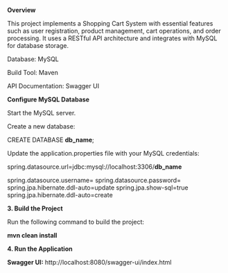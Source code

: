 **Overview**

This project implements a Shopping Cart System with essential features such as user registration, product management, 
cart operations, and order processing. It uses a RESTful API architecture and integrates with MySQL for database storage.

Database: MySQL

Build Tool: Maven

API Documentation: Swagger UI

**Configure MySQL Database**

Start the MySQL server.

Create a new database:

CREATE DATABASE **db_name**;

Update the application.properties file with your MySQL credentials:

spring.datasource.url=jdbc:mysql://localhost:3306/**db_name**

spring.datasource.username=**<your-username>**
spring.datasource.password=**<your-password>**
spring.jpa.hibernate.ddl-auto=update
spring.jpa.show-sql=true
spring.jpa.hibernate.ddl-auto=create

**3. Build the Project**

Run the following command to build the project:

**mvn clean install**

**4. Run the Application**

**Swagger UI:** http://localhost:8080/swagger-ui/index.html


